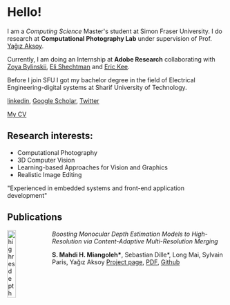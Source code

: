 # Hello!

I am a *Computing Science* Master's student at Simon Fraser University. I do research at **Computational Photography Lab** under supervision of Prof. [Yağız Aksoy](http://yaksoy.github.io/).

Currently, I am doing an Internship at **Adobe Research** collaborating with [Zoya Bylinskii](https://research.adobe.com/person/zoya-bylinskii/), [Eli Shechtman](https://research.adobe.com/person/eli-shechtman/) and [Eric Kee](http://www.erickee.com/).

Before I join SFU I got my bachelor degree in the field of Electrical Engineering-digital systems at Sharif University of Technology.

[linkedin](https://linkedin.com/in/miangoleh), [Google Scholar](https://scholar.google.ca/citations?user=mqJpOqkAAAAJ&hl=en), [Twitter](https://twitter.com/mahdi_miangoleh)

[My CV](MY_CV.pdf)

## Research interests:
* Computational Photography
* 3D Computer Vision
* Learning-based Approaches for Vision and Graphics
* Realistic Image Editing

"Experienced in embedded systems and front-end application development"

## Publications
[<img src="http://yaksoy.github.io/images/research/highresdepth.jpg" alt="highresdepth" 
width="20%" align="left" />](http://yaksoy.github.io/highresdepth/)

*Boosting Monocular Depth Estimation Models to High-Resolution via Content-Adaptive Multi-Resolution Merging*

**S. Mahdi H. Miangoleh\***, Sebastian Dille\*, Long Mai, Sylvain Paris, Yağız Aksoy  [Project page](http://yaksoy.github.io/highresdepth/), [PDF](http://yaksoy.github.io/papers/CVPR21-HighResDepth.pdf), [Github](https://github.com/compphoto/BoostingMonocularDepth)

